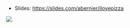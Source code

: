 - Slides: https://slides.com/abernier/ilovepizza

![](https://s3.amazonaws.com/media-p.slid.es/uploads/161245/images/7349113/cphillips.jpg)